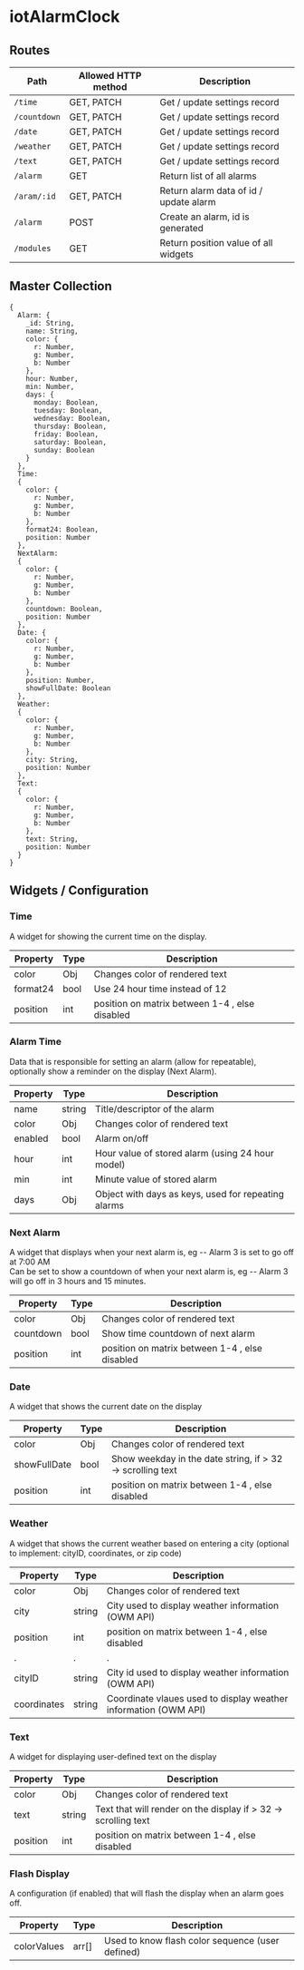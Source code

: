 # iotAlarmClock

## Routes

| Path | Allowed HTTP method | Description |
|-|-|-|
| `/time` | GET, PATCH | Get / update settings record |
| `/countdown` | GET, PATCH | Get / update settings record |
| `/date` | GET, PATCH | Get / update settings record |
| `/weather` | GET, PATCH | Get / update settings record |
| `/text` | GET, PATCH | Get / update settings record |
| `/alarm` | GET | Return list of all alarms |
| `/aram/:id` | GET, PATCH | Return alarm data of id / update alarm |
| `/alarm` | POST | Create an alarm, id is generated |
| `/modules` | GET | Return position value of all widgets |

## Master Collection

```
{
  Alarm: {
    _id: String,
    name: String,
    color: {
      r: Number,
      g: Number,
      b: Number
    },
    hour: Number,
    min: Number,
    days: {
      monday: Boolean,
      tuesday: Boolean,
      wednesday: Boolean,
      thursday: Boolean,
      friday: Boolean,
      saturday: Boolean,
      sunday: Boolean
    }
  },
  Time:
  {
    color: {
      r: Number,
      g: Number,
      b: Number
    },
    format24: Boolean,
    position: Number
  },
  NextAlarm:
  {
    color: {
      r: Number,
      g: Number,
      b: Number
    },
    countdown: Boolean,
    position: Number
  },
  Date: {
    color: {
      r: Number,
      g: Number,
      b: Number
    },
    position: Number,
    showFullDate: Boolean
  },
  Weather:
  {
    color: {
      r: Number,
      g: Number,
      b: Number
    },
    city: String,
    position: Number
  },
  Text:
  {
    color: {
      r: Number,
      g: Number,
      b: Number
    },
    text: String,
    position: Number
  }
}
```


## Widgets / Configuration

### Time

A widget for showing the current time on the display.

| Property | Type | Description |
|-|-|-|
| color | Obj | Changes color of rendered text |
| format24 | bool | Use 24 hour time instead of 12 |
| position | int | position on matrix between 1-4 , else disabled |

### Alarm Time

Data that is responsible for setting an alarm (allow for repeatable), optionally show a reminder on the display (Next Alarm).

| Property | Type | Description |
|-|-|-|
| name | string | Title/descriptor of the alarm |
| color | Obj | Changes color of rendered text |
| enabled | bool | Alarm on/off |
| hour | int | Hour value of stored alarm (using 24 hour model) |
| min | int | Minute value of stored alarm |
| days | Obj | Object with days as keys, used for repeating alarms |

### Next Alarm

A widget that displays when your next alarm is, eg -- Alarm 3 is set to go off at 7:00 AM   
Can be set to show a countdown of when your next alarm is, eg -- Alarm 3 will go off in 3 hours and 15 minutes.

| Property | Type | Description |
|-|-|-|
| color | Obj | Changes color of rendered text |
| countdown | bool | Show time countdown of next alarm |
| position | int | position on matrix between 1-4 , else disabled |

### Date

A widget that shows the current date on the display

| Property | Type | Description |
|-|-|-|
| color | Obj | Changes color of rendered text |
| showFullDate | bool | Show weekday in the date string, if > 32 -> scrolling text |
| position | int | position on matrix between 1-4 , else disabled |

### Weather

A widget that shows the current weather based on entering a city (optional to implement: cityID, coordinates, or zip code)

| Property | Type | Description |
|-|-|-|
| color | Obj | Changes color of rendered text |
| city | string | City used to display weather information (OWM API) |
| position | int | position on matrix between 1-4 , else disabled |
| . | . | . |
| cityID | string | City id used to display weather information (OWM API) |
| coordinates | string | Coordinate vlaues used to display weather information (OWM API) |

### Text 

A widget for displaying user-defined text on the display

| Property | Type | Description |
|-|-|-|
| color | Obj | Changes color of rendered text |
| text | string | Text that will render on the display if > 32 -> scrolling text |
| position | int | position on matrix between 1-4 , else disabled |

### Flash Display

A configuration (if enabled) that will flash the display when an alarm goes off.

| Property | Type | Description |
|-|-|-|
| colorValues | arr[] | Used to know flash color sequence (user defined) |


